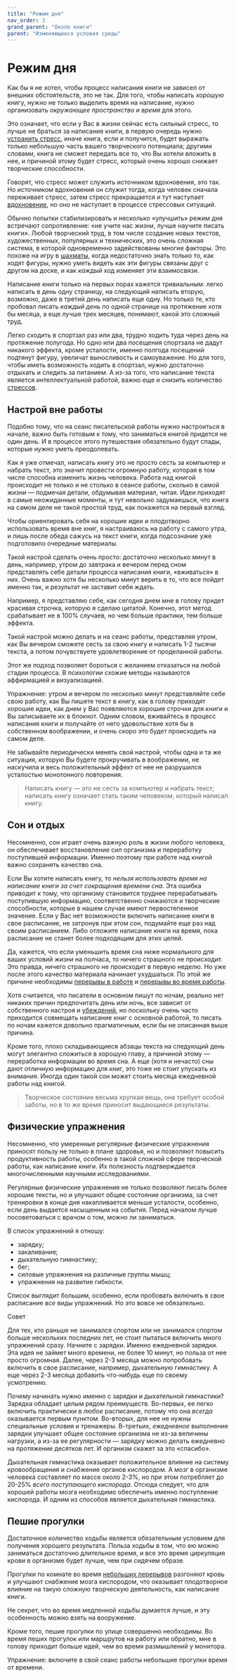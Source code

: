 ```yaml
---
title: "Режим дня"
nav_order: 3
grand_parent: "Около книги"
parent: "Изменяющиеся условия среды"
---
```


# Режим дня

Как бы я не хотел, чтобы процесс написания книги не зависел от внешних
обстоятельств, это не так.  Для того, чтобы написать *хорошую* книгу,
нужно не только выделить время на написание, нужно организовать
*окружающее пространство и время* для этого.

Это означает, что если у Вас в жизни сейчас есть сильный стресс, то
лучше не браться за написание книги, в первую очередь нужно [устранить
стресс](FIXME), иначе книга, если и получится, будет выражать только
небольшую часть вашего творческого потенциала; другими словами, книга
не сможет передать все то, что Вы хотели вложить в нее, и причиной
этому будет стресс, который очень хорошо снижает творческие
способности.

Говорят, что стресс может служить источником вдохновения, это так.  Но
источником вдохновения он служит тогда, когда человек сначала
переживает стресс, затем стресс прекращается и тут наступает
[вдохновение](FIXME), но оно не наступает в процессе стрессовых ситуаций.

Обычно попытки стабилизировать и несколько «улучшить» режим дня
встречают сопротивление: «не учите нас жизни, лучше научите писать
книги».  Любой творческий труд, в том числе создание новых текстов,
художественных, популярных и технических, это очень сложная система, в
которой одновременно задействованы многие факторы.  Это похоже на игру
в [шахматы](FIXME), когда недостаточно знать только то, как ходят фигуры,
нужно уметь видеть как эти фигуры связаны друг с другом на доске, и
как *каждый* ход изменяет эти взаимосвязи.

Написание книги только на первых порах кажется тривиальным: легко
написать в день одну страницу, на следующий написать вторую, возможно,
даже в третий день написать еще одну.  Но только те, кто пробовал
писать *каждый день* по одной странице на протяжение хотя бы месяца, а
еще лучше трех месяцев, понимают, какой это сложный труд.

Легко сходить в спортзал раз или два, трудно ходить туда через день на
протяжение полугода.  Но одно или два посещения спортзала не дадут
никакого эффекта, кроме усталости, именно полгода посещений подтянут
фигуру, увеличат выносливость и самоуважение.  Но для того, чтобы
иметь возможность ходить в спортзал, нужно достаточно отдыхать и
следить за питанием.  А из-за того, что написание текста является
интеллектуальной работой, важно еще и снизить количество [стрессов](FIXME).


## Настрой вне работы

Подобно тому, что на сеанс писательской работы нужно настроиться в
начале, важно быть готовым к тому, что заниматься книгой придется не
один день.  И в процессе этого путешествия обязательно будут спады,
которые нужно уметь преодолевать.

Как я уже отмечал, написать книгу это не просто сесть за компьютер и
набрать текст, это значит провести огромную работу, которая в том
числе способна изменить жизнь человека.  Работа над книгой происходит
не только и не столько в сеансе работы, сколько в самой жизни —
подмечая детали, обдумывая материал, читая.  Идеи приходят в самые
неожиданные моменты, и тут невольно задумаешься, что книга на самом
деле не такой простой труд, как покажется на первый взгляд.

Чтобы ориентировать себя на хорошие идеи и плодотворно использовать
время вне книг, я настраиваюсь на работу с самого утра, и лишь после
обеда сажусь на текст книги, когда подсознание уже подготовило
очередные материалы.

Такой настрой сделать очень просто: достаточно несколько минут в день,
например, утром до завтрака и вечером перед сном представлять себе
детали процесса написания книги, «вживаться» в них.  Очень важно хотя
бы несколько минут верить в то, что все пойдет именно так, и результат
не заставит себя ждать.

Например, я представляю себе, как сегодня днем мне в голову придет
красивая строчка, которую я сделаю цитатой.  Конечно, этот метод
срабатывает не в 100% случаев, но чем больше практики, тем больше
эффекта.

Такой настрой можно делать и на сеанс работы, представляя утром, как
Вы вечером сможете сесть за свою книгу и написать 1-2 тысячи текста, а
потом почувствуете удовлетворение от проделанной работы.

Этот же подход позволяет бороться с желанием отказаться на любой
стадии процесса.  В психологии схожие методы называются аффирмацией и
визуализацией.

Упражнение: утром и вечером по несколько минут представляйте себе свою
работу, как Вы пишете текст в книгу, как в голову приходят хорошие
идеи, как днем у Вас появляются хорошие строчки для книги и Вы
записываете их в блокнот.  Одним словом, вживайтесь в процесс
написания книги и получайте от него удовольствие хотя бы в собственном
воображении, и очень скоро это будет происходить на самом деле.

Не забывайте периодически менять свой настрой, чтобы одна и та же
ситуация, которую Вы будете прокручивать в воображении, не наскучила и
весь положительный эффект от нее не разрушился усталостью монотонного
повторения.

> Написать книгу — это не сесть за компьютер и набрать текст;
> написать книгу означает стать таким человеком, который написал
> книгу.


## Сон и отдых

Несомненно, сон играет очень важную роль в жизни любого человека, он
обеспечивает восстановление сил организма и переработку поступившей
информации.  Именно поэтому при работе над книгой важно сохранять
качество сна.

Если Вы хотите написать книгу, то *нельзя использовать время на
написание книги за счет сокращения времени сна*.  Эта ошибка приводит
к тому, что организму становится труднее перерабатывать поступившую
информацию, соответственно снижаются и творческие способности, которые
в нашем случае имеют первостепенное значение.  Если у Вас нет
возможности включить написание книги в свое расписание, не затронув
при этом сон, подумайте еще раз над своим расписанием.  Либо отложите
написание книги на время, пока расписание не станет более подходящим
для этих целей.

Да, кажется, что если уменьшить время сна ниже нормального для ваших
условий жизни на полчаса, то ничего страшного не происходит.  Это
правда, ничего страшного не происходит в первую неделю.  Но уже после
этого качество материала начинает ухудшаться.  По этой же причине
необходимы [перерывы в работе](FIXME:vacation.md) и [перерывы во время работы](FIXME:breaks.md).

Хотя считается, что писатели в основном пишут по ночам, реально нет
никаких причин предпочитать день или ночь, все зависит от собственного
настроя и [убеждений](FIXME), но поскольку очень часто приходится совмещать
написание книг с основной работой, то писать по ночам кажется довольно
прагматичным, если бы не описанная выше причина.

Кроме того, плохо складывающиеся абзацы текста на следующий день могут
элегантно сложиться в хорошую главу, а причиной этому — переработка
информации во время сна.  А еще (хотя и нечасто) сны дают отличную
информацию для книг, это тоже не стоит упускать из внимания.  Иногда
один такой сон может стоить месяца ежедневной работы над книгой.

> Творческое состояние весьма хрупкая вещь, она требует особой заботы,
> но в то же время приносит выдающиеся результаты.


## Физические упражнения

Несомненно, что умеренные регулярные физические упражнения приносят
пользу не только в плане здоровья, но и позволяют повысить
продуктивность работы, особенно в такой сложной сфере творческой
работы, как написание книги.  Их полезность подтверждается
многочисленными научными исследованиями.

Регулярные физические упражнения не только позволяют писать более
хорошие тексты, но и улучшают общее состояние организма, за счет
тренировки в конце дня накапливается меньше усталости, особенно, если
день выдается насыщенным на события.  Перед началом лучше
посоветоваться с врачом о том, можно ли заниматься.

В список упражнений я отношу:
- зарядку;
- закаливание;
- дыхательную гимнастику;
- бег;
- силовые упражнения на различные группы мышц;
- упражнения на развитие гибкости.

Список выглядит большим, особенно, если пробовать включить в свое
расписание *все* виды упражнений.  Но это вовсе не обязательно.

Совет

Для тех, кто раньше не занимался спортом или не занимался спортом
больше нескольких последних лет, не стоит пытаться включить много
упражнений сразу.  Начните с зарядки.  Именно ежедневной зарядки.
Эта идея не займет много времени, не более 10 минут, но польза от нее
просто огромная.  Далее, через 2-3 месяца можно попробовать включить в
свое расписание, например, дыхательную гимнастику.  А еще через 2-3
месяца добавить что-нибудь еще по своему усмотрению.

Почему начинать нужно именно с зарядки и дыхательной гимнастики?
Зарядка обладает целым рядом преимуществ.  Во-первых, ее легко
включить практически в *любое* расписание, потому что она *всегда*
оказывается первым пунктом.  Во-вторых, для нее не нужны специальные
условия и тренажеры.  В-третьих, *ежедневное* выполнение зарядки
улучшает общее состояние организма не из-за величины нагрузки, а из-за
ее регулярности — зарядку можно делать ежедневно на протяжение
десятков лет.  И организм скажет за это «спасибо».

Дыхательная гимнастика оказывает положительное влияние на систему
кровообращения и снабжение органов кислородом.  А мозг в организме
человека составляет по массе около 2-3%, но при этом потребляет до
20-25% *всего поступающего кислорода*.  Отсюда следует, что для
хорошей работы мозга необходимо обеспечить именно поступление
кислорода.  И одним из способов является дыхательная гимнастика.


## Пешие прогулки

Достаточное количество ходьбы является обязательным условием для
получения хорошего результата.  Польза ходьбы в том, что ею можно
заниматься достаточно длительное время, и все это время циркуляция
крови в организме будет лучше, чем при сидячем образе.

Прогулки по комнате во время [небольших перерывов](FIXME) разгоняют кровь и
улучшают снабжение мозга кислородом, что оказывает плодотворное
влияние на такую сложную творческую деятельность, как написание книги.

Не секрет, что во время медленной ходьбы думается лучше, и эту
особенность можно взять на вооружение.

Кроме того, пешие прогулки по улице совершенно необходимы.  Во время
пеших прогулок или маршрутов на работу или обратно, мне в голову
приходит больше идей, чем во время размышлений у монитора.

Упражнение: включите в свой сеанс работы небольшие прогулки время от
времени.
